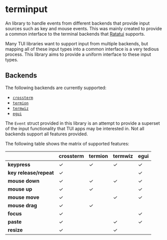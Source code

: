 # terminput

An library to handle events from different backends that provide input sources
such as key and mouse events. This was mainly created to provide a common
interface to the terminal backends that
[Ratatui](https://crates.io/crates/ratatui) supports.

Many TUI libraries want to support input from multiple backends, but mapping all
of these input types into a common interface is a very tedious process. This
library aims to provide a uniform interface to these input types.

## Backends

The following backends are currently supported:

- [`crossterm`](https://crates.io/crates/crossterm)
- [`termion`](https://crates.io/crates/termion)
- [`termwiz`](https://crates.io/crates/termwiz)
- [`egui`](https://crates.io/crates/egui)

The `Event` struct provided in this library is an attempt to provide a superset
of the input functionality that TUI apps may be interested in. Not all backends
support all features provided.

The following table shows the matrix of supported features:

|                        | crossterm | termion | termwiz | egui |
| ---------------------- | --------- | ------- | ------- | ---- |
| **keypress**           | ✓         | ✓       | ✓       | ✓    |
| **key release/repeat** | ✓         |         |         | ✓    |
| **mouse down**         | ✓         | ✓       | ✓       | ✓    |
| **mouse up**           | ✓         | ✓       |         | ✓    |
| **mouse move**         | ✓         |         | ✓       | ✓    |
| **mouse drag**         | ✓         | ✓       |         |      |
| **focus**              | ✓         |         |         | ✓    |
| **paste**              | ✓         |         | ✓       | ✓    |
| **resize**             | ✓         |         | ✓       |      |
